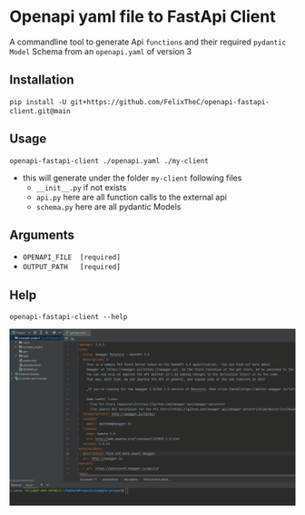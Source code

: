 # Openapi yaml file to FastApi Client
A commandline tool to generate Api `functions` and their required `pydantic Model` Schema from an `openapi.yaml` of version 3

## Installation
```shell
pip install -U git+https://github.com/FelixTheC/openapi-fastapi-client.git@main
```

## Usage
```shell
openapi-fastapi-client ./openapi.yaml ./my-client
```
- this will generate under the folder `my-client` following files
  - `__init__.py` if not exists
  - `api.py` here are all function calls to the external api
  - `schema.py` here are all pydantic Models

## Arguments
- `OPENAPI_FILE  [required]`
- `OUTPUT_PATH   [required]`

## Help
```shell
openapi-fastapi-client --help
```

![](openapi-fastapi-client.gif)
